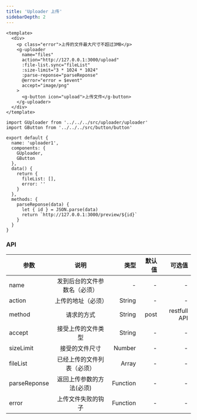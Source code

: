 ```yaml
---
title: 'Uploader 上传'
sidebarDepth: 2
---
```


<ClientOnly>
  <uploader-demo-1/>
</ClientOnly>

```vue{4}
<template>
  <div>
    <p class="error">上传的文件最大尺寸不超过3MB</p>
    <g-uploader
      name="files"
      action="http://127.0.0.1:3000/upload"
      :file-list.sync="fileList"
      :size-limit="3 * 1024 * 1024"
      :parse-reponse="parseReponse"
      @error="error = $event"
      accept="image/png"
    >
      <g-button icon="upload">上传文件</g-button>
    </g-uploader>
  </div>
</template>
```

```js{4}
import GUploader from '../../../src/uploader/uploader'
import GButton from '../../../src/button/button'

export default {
  name: 'uploader1',
  components: {
    GUploader,
    GButton
  },
  data() {
    return {
      fileList: [],
      error: ''
    }
  },
  methods: {
    parseReponse(data) {
      let { id } = JSON.parse(data)
      return `http://127.0.0.1:3000/preview/${id}`
    }
  }
}
```

### API

| 参数         |             说明             |     类型 | 默认值 |       可选值 |
| ------------ | :--------------------------: | -------: | -----: | -----------: |
| name         | 发到后台的文件参数名（必须） |        - |      - |            - |
| action       |      上传的地址（必须）      |   String |      - |            - |
| method       |          请求的方式          |   String |   post | restfull API |
| accept       |      接受上传的文件类型      |   String |      - |            - |
| sizeLimit    |        接受的文件尺寸        |   Number |      - |            - |
| fileList     |  已经上传的文件列表（必须）  |    Array |      - |            - |
| parseReponse |   返回上传参数的方法(必须)   | Function |      - |            - |
| error        |      上传文件失败的钩子      | Function |      - |            - |
